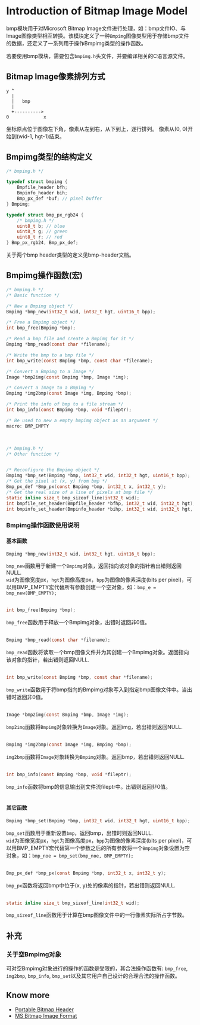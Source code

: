 # Introduction of Bitmap Image Model

bmp模块用于对Microsoft Bitmap Image文件进行处理，如：bmp文件IO、与Image图像类型相互转换。该模块定义了一种`Bmpimg`图像类型用于存储bmp文件的数据，还定义了一系列用于操作Bmpimg类型的操作函数。

若要使用bmp模块，需要包含`bmpimg.h`头文件，并要编译相关的C语言源文件。

## Bitmap Image像素排列方式
```
y ^ 
  |
  |   bmp
  |
  +----------> 
0             x
```
坐标原点位于图像左下角，像素从左到右，从下到上，逐行排列。
像素从(0, 0)开始到(wid-1, hgt-1)结束。

## Bmpimg类型的结构定义
```c
/* bmpimg.h */

typedef struct bmpimg {
	Bmpfile_header bfh;
	Bmpinfo_header bih;
	Bmp_px_def *buf; // pixel buffer
} Bmpimg;
```
```c
typedef struct bmp_px_rgb24 {
	/* bmpimg.h */
	uint8_t b; // blue
	uint8_t g; // green
	uint8_t r; // red
} Bmp_px_rgb24, Bmp_px_def;
```
关于两个bmp header类型的定义见bmp-header文档。  

## Bmpimg操作函数(宏)
```c
/* bmpimg.h */
/* Basic function */

/* New a Bmpimg object */
Bmpimg *bmp_new(int32_t wid, int32_t hgt, uint16_t bpp);

/* Free a Bmpimg object */
int bmp_free(Bmpimg *bmp);

/* Read a bmp file and create a Bmpimg for it */
Bmpimg *bmp_read(const char *filename);

/* Write the bmp to a bmp file */
int bmp_write(const Bmpimg *bmp, const char *filename);

/* Convert a Bmpimg to a Image */
Image *bmp2img(const Bmpimg *bmp, Image *img);

/* Convert a Image to a Bmpimg */
Bmpimg *img2bmp(const Image *img, Bmpimg *bmp);

/* Print the info of bmp to a file stream */
int bmp_info(const Bmpimg *bmp, void *fileptr);

/* Be used to new a empty bmpimg object as an argument */
macro: BMP_EMPTY
```

<br>

```c
/* bmpimg.h */
/* Other function */


/* Reconfigure the Bmpimg object */
Bmpimg *bmp_set(Bmpimg *bmp, int32_t wid, int32_t hgt, uint16_t bpp);
/* Get the pixel at (x, y) from bmp */
Bmp_px_def *Bmp_px(const Bmpimg *bmp, int32_t x, int32_t y);
/* Get the real size of a line of pixels at bmp file */
static inline size_t bmp_sizeof_line(int32_t wid);
int bmpfile_set_header(Bmpfile_header *bfhp, int32_t wid, int32_t hgt);
int bmpinfo_set_header(Bmpinfo_header *bihp, int32_t wid, int32_t hgt, uint16_t bpp);
```

### Bmpimg操作函数使用说明

#### 基本函数
```c
Bmpimg *bmp_new(int32_t wid, int32_t hgt, uint16_t bpp);
```
`bmp_new`函数用于新建一个`Bmpimg`对象，返回指向该对象的指针若出错则返回NULL.  
`wid`为图像宽度px，`hgt`为图像高度px，`bpp`为图像的像素深度(bits per pixel)，可以用BMP_EMPTY宏代替所有参数创建一个空对象，如：`bmp_e = bmp_new(BMP_EMPTY);`  
<br>

```c
int bmp_free(Bmpimg *bmp);
```
`bmp_free`函数用于释放一个Bmpimg对象，出错时返回非0值。  
<br>

```c
Bmpimg *bmp_read(const char *filename);
```
`bmp_read`函数将读取一个bmp图像文件并为其创建一个Bmpimg对象。返回指向该对象的指针，若出错则返回NULL.  
<br>

```c
int bmp_write(const Bmpimg *bmp, const char *filename);
```
`bmp_write`函数用于将bmp指向的Bmpimg对象写入到指定bmp图像文件中。当出错时返回非0值。  
<br>

```c
Image *bmp2img(const Bmpimg *bmp, Image *img);
```
`bmp2img`函数将`Bmpimg`对象转换为`Image`对象。返回img，若出错则返回NULL.  
<br>

```c
Bmpimg *img2bmp(const Image *img, Bmpimg *bmp);
```
`img2bmp`函数将`Image`对象转换为`Bmpimg`对象。返回bmp，若出错则返回NULL.  
<br>

```c
int bmp_info(const Bmpimg *bmp, void *fileptr);
```
`bmp_info`函数将bmp的信息输出到文件流fileptr中。出错则返回非0值。  
<br>

#### 其它函数
```c
Bmpimg *bmp_set(Bmpimg *bmp, int32_t wid, int32_t hgt, uint16_t bpp);
```
`bmp_set`函数用于重新设置`bmp`，返回bmp，出错时则返回NULL.  
`wid`为图像宽度px，`hgt`为图像高度px，`bpp`为图像的像素深度(bits per pixel)，可以用BMP_EMPTY宏代替第一个参数之后的所有参数将一个`Bmpimg`对象设置为空对象，如：`bmp_noe = bmp_set(bmp_noe, BMP_EMPTY);`  
<br>

```c
Bmp_px_def *bmp_px(const Bmpimg *bmp, int32_t x, int32_t y);
```
`bmp_px`函数将返回bmp中位于(x, y)处的像素的指针，若出错则返回NULL.  
<br>

```c
static inline size_t bmp_sizeof_line(int32_t wid);
```
`bmp_sizeof_line`函数用于计算在bmp图像文件中的一行像素实际所占字节数。 
<br>

## 补充

### 关于空Bmpimg对象

可对空Bmpimg对象进行的操作的函数是受限的，其合法操作函数有: `bmp_free`, `img2bmp`, `bmp_info`, `bmp_set`以及其它用户自己设计的合理合法的操作函数。

## Know more

- [Portable Bitmap Header](https://github.com/smgdream/pxtrix/blob/master/doc/bitmap/bitmap-header.md)
- [MS Bitmap Image Format](https://github.com/smgdream/pxtrix/blob/master/doc/bitmap/ms-bmp-format.md)